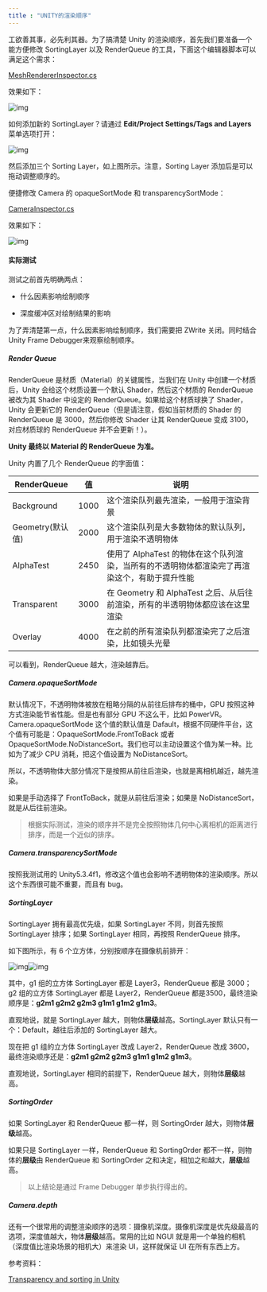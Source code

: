 ```yaml
---
title : "UNITY的渲染顺序"
---
```


工欲善其事，必先利其器。为了搞清楚 Unity 的渲染顺序，首先我们要准备一个能方便修改 SortingLayer 以及 RenderQueue 的工具，下面这个编辑器脚本可以满足这个需求：

[MeshRendererInspector.cs](https://gist.github.com/qxsoftware/499135b6482ca57727c69e11b91a12bf)

效果如下：

![img](../../public/images/2021-06-14-unity-render-order/mesh-renderer-inspector.jpg)

如何添加新的 SortingLayer？请通过 **Edit/Project Settings/Tags and Layers** 菜单选项打开：

![img](../../public/images/2021-06-14-unity-render-order/tags-layers.jpg)

然后添加三个 Sorting Layer，如上图所示。注意，Sorting Layer 添加后是可以拖动调整顺序的。

便捷修改 Camera 的 opaqueSortMode 和 transparencySortMode：

[CameraInspector.cs](https://gist.github.com/qxsoftware/1821915377e333e45f7a632ae07e64aa)

效果如下：

![img](../../public/images/2021-06-14-unity-render-order/sort-mode.jpg)

#### 实际测试

测试之前首先明确两点：

- 什么因素影响绘制顺序

- 深度缓冲区对绘制结果的影响

为了弄清楚第一点，什么因素影响绘制顺序，我们需要把 ZWrite 关闭。同时结合 Unity Frame Debugger来观察绘制顺序。

##### Render Queue

RenderQueue 是材质（Material）的关键属性，当我们在 Unity 中创建一个材质后，Unity 会给这个材质设置一个默认 Shader，然后这个材质的 RenderQueue 被改为其 Shader 中设定的 RenderQueue。如果给这个材质球换了 Shader，Unity 会更新它的 RenderQueue（但是请注意，假如当前材质的 Shader 的 RenderQueue 是 3000，然后你修改 Shader 让其 RenderQueue 变成 3100，对应材质球的 RenderQueue 并不会更新！）。

**Unity 最终以 Material 的 RenderQueue 为准。**

Unity 内置了几个 RenderQueue 的字面值：

|RenderQueue|值|说明|
|-|-|-|
|Background|1000|这个渲染队列最先渲染，一般用于渲染背景|
|Geometry(默认值)|2000|这个渲染队列是大多数物体的默认队列，用于渲染不透明物体|
|AlphaTest|2450|使用了 AlphaTest 的物体在这个队列渲染，当所有的不透明物体都渲染完了再渲染这个，有助于提升性能|
|Transparent|3000|在 Geometry 和 AlphaTest 之后、从后往前渲染，所有的半透明物体都应该在这里渲染|
|Overlay|4000|在之前的所有渲染队列都渲染完了之后渲染，比如镜头光晕|

可以看到，RenderQueue 越大，渲染越靠后。

##### Camera.opaqueSortMode

默认情况下，不透明物体被放在粗略分隔的从前往后排布的桶中，GPU 按照这种方式渲染能节省性能。但是也有部分 GPU 不这么干，比如 PowerVR。Camera.opaqueSortMode 这个值的默认值是 Dafault，根据不同硬件平台，这个值有可能是：OpaqueSortMode.FrontToBack 或者 OpaqueSortMode.NoDistanceSort。我们也可以主动设置这个值为某一种。比如为了减少 CPU 消耗，把这个值设置为 NoDistanceSort。

所以，不透明物体大部分情况下是按照从前往后渲染，也就是离相机越近，越先渲染。

如果是手动选择了 FrontToBack，就是从前往后渲染；如果是 NoDistanceSort，就是从后往前渲染。

> 根据实际测试，渲染的顺序并不是完全按照物体几何中心离相机的距离进行排序，而是一个近似的排序。

##### Camera.transparencySortMode

按照我测试用的 Unity5.3.4f1，修改这个值也会影响不透明物体的渲染顺序。所以这个东西很可能不重要，而且有 bug。

##### SortingLayer

SortingLayer 拥有最高优先级，如果 SortingLayer 不同，则首先按照 SortingLayer 排序；如果 SortingLayer 相同，再按照 RenderQueue 排序。

如下图所示，有 6 个立方体，分别按顺序在摄像机前排开：

![img](../../public/images/2021-06-14-unity-render-order/preview.png)![img](../../public/images/2021-06-14-unity-render-order/cubes.jpg)

其中，g1 组的立方体 SortingLayer 都是 Layer3，RenderQueue 都是 3000；g2 组的立方体 SortingLayer 都是 Layer2，RenderQueue 都是3500，最终渲染顺序是：**g2m1 g2m2 g2m3 g1m1 g1m2 g1m3**。

直观地说，就是 SortingLayer 越大，则物体**层级**越高。SortingLayer 默认只有一个：Default，越往后添加的 SortingLayer 越大。

现在把 g1 组的立方体 SortingLayer 改成 Layer2，RenderQueue 改成 3600，最终渲染顺序还是：**g2m1 g2m2 g2m3 g1m1 g1m2 g1m3**。

直观地说，SortingLayer 相同的前提下，RenderQueue 越大，则物体**层级**越高。

##### SortingOrder

如果 SortingLayer 和 RenderQueue 都一样，则 SortingOrder 越大，则物体**层级**越高。

如果只是 SortingLayer 一样，RenderQueue 和 SortingOrder 都不一样，则物体的**层级**由 RenderQueue 和 SortingOrder 之和决定，相加之和越大，**层级**越高。

> 以上结论是通过 Frame Debugger 单步执行得出的。

##### Camera.depth

还有一个很常用的调整渲染顺序的选项：摄像机深度。摄像机深度是优先级最高的选项，深度值越大，物体**层级**越高。常用的比如 NGUI 就是用一个单独的相机（深度值比渲染场景的相机大）来渲染 UI，这样就保证 UI 在所有东西上方。

参考资料：

[Transparency and sorting in Unity](https://jakobknudsen.wordpress.com/2013/07/20/transparency-and-sorting/)